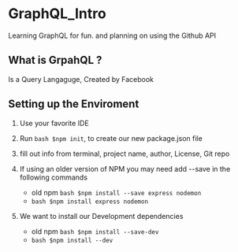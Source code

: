 # GraphQL_Intro
Learning GraphQL for fun. and planning on using the Github API

## What is GrpahQL ?
Is a Query Langaguge, Created by Facebook

## Setting up the Enviroment

1. Use your favorite IDE

2. Run ```bash $npm init```, to create our new package.json file

3. fill out info from terminal, project name, author, License, Git repo

4. If using an older version of NPM you may need add --save in the following commands
    - old npm ```bash $npm install --save express nodemon```
    - ```bash $npm install express nodemon```

5. We want to install our Development dependencies
    - old npm ```bash $npm install --save-dev```
    - ```bash $npm install --dev```
